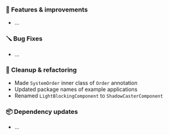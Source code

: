 ### 🚀 Features & improvements

- ...

### 🪛 Bug Fixes

- ...

### 🧽 Cleanup & refactoring

- Made `SystemOrder` inner class of `Order` annotation 
- Updated package names of example applications
- Renamed `LightBlockingComponent` to `ShadowCasterComponent`

### 📦 Dependency updates

- ...